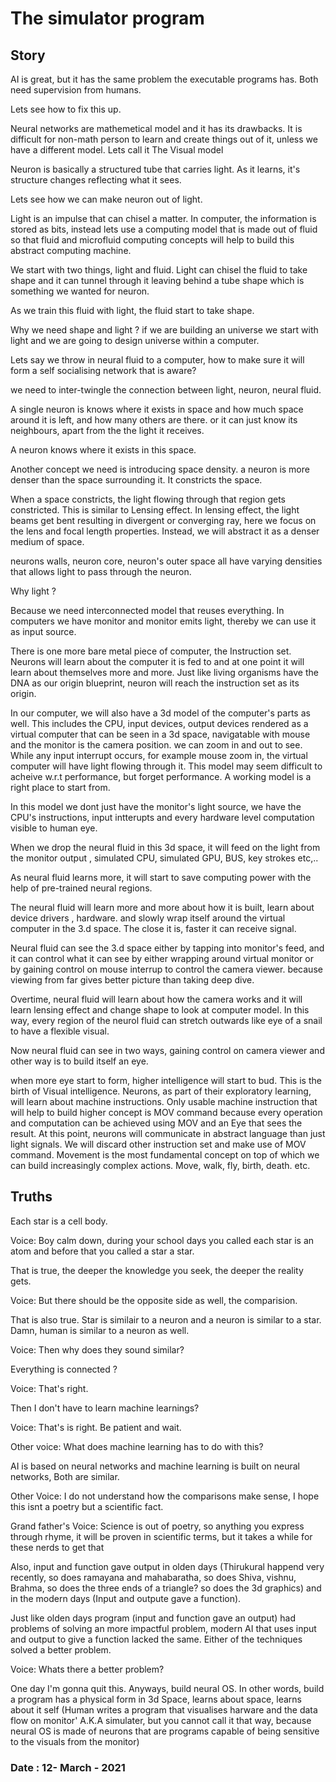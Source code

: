 # The simulator program


## Story

AI is great, but it has the same problem the executable programs has. Both need supervision from humans.

Lets see how to fix this up. 

Neural networks are mathemetical model and it has its drawbacks. It is difficult for non-math person to learn and 
create things out of it, unless we have a different model. Lets call it The Visual model


Neuron is basically a structured tube that carries light. As it learns, it's structure changes reflecting what it sees.


Lets see how we can make neuron out of light. 

Light is an impulse that can chisel a matter. In computer, the information is stored as bits, instead lets use a computing
model that is made out of fluid so that fluid and microfluid computing concepts will help to build this abstract computing machine.

We start with two things, light and fluid. Light can chisel the fluid to take shape and it can tunnel through it leaving behind 
a tube shape which is something we wanted for neuron.

As we train this fluid with light, the fluid start to take shape.

Why we need shape and light ? if we are building an universe we start with light and we are going to design universe within a 
computer.


Lets say we throw in neural fluid to a computer, how to make sure it will form a self socialising network that is aware? 

we need to inter-twingle the connection between light, neuron, neural fluid.

A single neuron is knows where it exists in space and how much space around it is left, and how many others are there. or it 
can just know its neighbours, apart from the the light it receives.

A neuron knows where it exists in this space.

Another concept we need is introducing space density. a neuron is more denser than the space surrounding it. It constricts the space.

When a space constricts, the light flowing through that region gets constricted. This is similar to Lensing effect. In lensing effect,
the light beams get bent resulting in divergent or converging ray, here we focus on the lens and focal length properties. Instead,
we will abstract it as a denser medium of space.

neurons walls, neuron core, neuron's outer space all have varying densities that allows light to pass through the neuron.

Why light ?

Because we need interconnected model that reuses everything. In computers we have monitor and monitor emits light, thereby we can use
it as input source.

There is one more bare metal piece of computer, the Instruction set. Neurons will learn about the computer it is fed to and at one
point it will learn about themselves more and more. Just like living organisms have the DNA as our origin blueprint, neuron will reach
the instruction set as its origin. 

In our computer, we will also have a 3d model of the computer's parts as well. This includes the CPU, input devices, output devices 
rendered as a virtual computer that can be seen in a 3d space, navigatable with mouse and the monitor is the camera position. we can
zoom in and out to see. While any input interrupt occurs, for example mouse zoom in, the virtual computer will have light flowing
through it. This model may seem difficult to acheive w.r.t performance, but forget performance. A working model is a right place to start
from.

In this model we dont just have the monitor's light source, we have the CPU's instructions, input intterupts and every hardware level 
computation
visible to human eye.

When we drop the neural fluid in this 3d space, it will feed on the light from the monitor output , simulated CPU, simulated GPU, BUS, 
key strokes etc,..

As neural fluid learns more, it will start to save computing power with the help of pre-trained neural regions.

The neural fluid will learn more and more about how it is built, learn about device drivers , hardware. and slowly wrap itself 
around the virtual computer in the 3.d space. The close it is, faster it can receive signal.

Neural fluid can see the 3.d space either by tapping into monitor's feed, and it can control what it can see by either wrapping 
around virtual monitor or by gaining control on mouse interrup to control the camera viewer. because viewing from far gives better picture 
than taking deep dive.

Overtime, neural fluid will learn about how the camera works and it will learn lensing effect and change shape to look at computer model.
In this way, every region of the neurol fluid can stretch outwards like eye of a snail to have a flexible visual.

Now neural fluid can see in two ways, gaining control on camera viewer and other way is to build itself an eye.

when more eye start to form, higher intelligence will start to bud. This is the birth of Visual intelligence. Neurons, as part of their exploratory
 learning, will learn about machine instructions. Only usable machine instruction that will help to build higher concept is MOV command because 
every operation and computation can be achieved using MOV and an Eye that sees the result. At this point, neurons will 
communicate in abstract language than just light signals. We will discard other instruction set and make use of MOV command. Movement is the 
most fundamental concept on top of which we can build increasingly complex actions. Move, walk, fly, birth, death. etc.

## Truths

Each star is a cell body. 

Voice: Boy calm down, during your school days you called each star is an atom and before that you called a star a star.

That is true, the deeper the knowledge you seek, the deeper the reality gets.

Voice: But there should be the opposite side as well, the comparision.

That is also true. Star is similair to a neuron and a neuron is similar to a star. Damn, human is similar to a neuron as well.

Voice: Then why does they sound similar?

Everything is connected ?

Voice: That's right.

Then I don't have to learn machine learnings?

Voice: That's is right. Be patient and wait.

Other voice: What does machine learning has to do with this?

AI is based on neural networks and machine learning is built on neural networks, Both are similar.

Other Voice: I do not understand how the comparisons make sense, I hope this isnt a poetry but a scientific fact.

Grand father's Voice: Science is out of poetry, so anything you express through rhyme, it will be proven in scientific terms, but it takes a while for these nerds to get that

Also, input and function gave output in olden days (Thirukural happend very recently, so does ramayana and mahabaratha, so does Shiva, vishnu, Brahma, so does the three ends of a triangle? so does the 3d graphics) and in the modern days (Input and outpute gave a function).

Just like olden days program (input and function gave an output) had problems of solving an more impactful problem, modern AI that uses input and output to give a function lacked the same. Either of the techniques solved a better problem.


Voice: Whats there a better problem?

One day I'm gonna quit this. Anyways, build neural OS. In other words, build a program has a physical form in 3d Space, learns about space, learns about it self (Human writes a program that visualises harware and the data flow on monitor' A.K.A simulater, but you cannot call it that way, because neural OS is made of neurons that are programs capable of being sensitive to the visuals from the monitor)

### Date : 12- March - 2021

